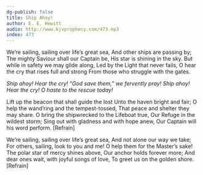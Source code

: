 ```yaml
---
dg-publish: false
title: Ship Ahoy!
author: E. E. Hewitt
audio: http://www.kjvprophecy.com/473.mp3
index: 473
---
```


We’re sailing, sailing over life’s great sea,
And other ships are passing by;
The mighty Saviour shall our Captain be,
His star is shining in the sky.
But while in safety we may glide along,
Led by the Light that never fails,
O hear the cry that rises full and strong
From those who struggle with the gates.

*Ship ahoy! Hear the cry!
“God save them,” we fervently pray!
Ship ahoy! Hear the cry!
O haste to the rescue today!*

Lift up the beacon that shall guide the lost
Unto the haven bright and fair;
O help the wand’ring and the tempest-tossed,
That peace and shelter they may share.
O bring the shipwrecked to the Lifeboat true,
Our Refuge in the wildest storm;
Sing out with gladness and with hope anew,
Our Captain will his word perform. [Refrain]

We’re sailing, sailing over life’s great sea,
And not alone our way we take;
For others, sailing, look to you and me!
O help them for the Master’s sake!
The polar star of mercy shines above,
Our anchor holds forever more;
And dear ones wait, with joyful songs of love,
To greet us on the golden shore. [Refrain]